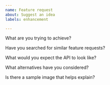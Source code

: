 ```yaml
---
name: Feature request
about: Suggest an idea
labels: enhancement

---
```


What are you trying to achieve?

Have you searched for similar feature requests?

What would you expect the API to look like?

What alternatives have you considered?

Is there a sample image that helps explain?
